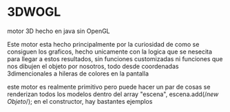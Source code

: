# 3DWOGL
motor 3D hecho en java sin OpenGL

Este motor esta hecho principalmente por la curiosidad de como se 
consiguen los graficos, hecho unicamente con la logica que se nesecita 
para llegar a estos resultados, sin funciones customizadas ni funciones
que nos dibujen el objeto por nosotros, todo desde coordenadas 3dimencionales
a hileras de colores en la pantalla


este motor es realmente primitivo pero puede hacer un par de cosas
se renderizan todos los modelos dentro del array "escena", 
escena.add(/*new Objeto*/); en el constructor, hay bastantes ejemplos

